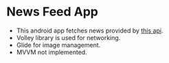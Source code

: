 # News Feed App
- This android app fetches news provided by [this api](https://github.com/SauravKanchan/NewsAPI).
- Volley library is used for networking.
- Glide for image management.
- MVVM not implemented.